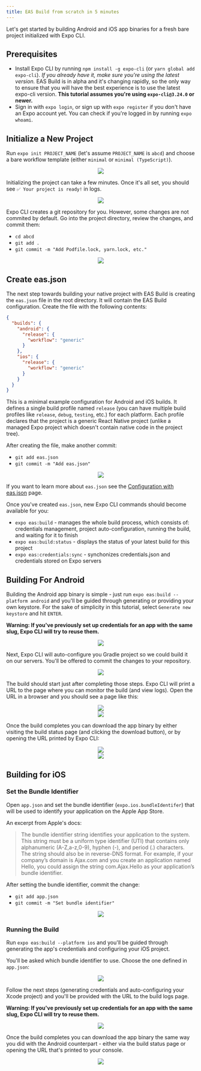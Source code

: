 ```yaml
---
title: EAS Build from scratch in 5 minutes
---
```


Let's get started by building Android and iOS app binaries for a fresh bare project initialized with Expo CLI.

## Prerequisites

- Install Expo CLI by running `npm install -g expo-cli` (or `yarn global add expo-cli`). _If you already have it, make sure you're using the latest version._ EAS Build is in alpha and it's changing rapidly, so the only way to ensure that you will have the best experience is to use the latest expo-cli version. **This tutorial assumes you're using `expo-cli@3.24.0` or newer.**
- Sign in with `expo login`, or sign up with `expo register` if you don't have an Expo account yet. You can check if you're logged in by running `expo whoami`.

## Initialize a New Project

Run `expo init PROJECT_NAME` (let's assume `PROJECT_NAME` is `abcd`) and choose a bare workflow template (either `minimal` or `minimal (TypeScript)`).

<center><img src="/static/images/eas-builds/5-minute-tutorial/01-init.png" /></center>

Initializing the project can take a few minutes. Once it's all set, you should see `✅ Your project is ready!` in logs.

<center><img src="/static/images/eas-builds/5-minute-tutorial/02-init-complete.png" /></center>

Expo CLI creates a git repository for you. However, some changes are not commited by default. Go into the project directory, review the changes, and commit them:

- `cd abcd`
- `git add .`
- `git commit -m "Add Podfile.lock, yarn.lock, etc."`

<center><img src="/static/images/eas-builds/5-minute-tutorial/03-initial-commit.png" /></center>

## Create eas.json

The next step towards building your native project with EAS Build is creating the `eas.json` file in the root directory. It will contain the EAS Build configuration. Create the file with the following contents:

```json
{
  "builds": {
    "android": {
      "release": {
        "workflow": "generic"
      }
    },
    "ios": {
      "release": {
        "workflow": "generic"
      }
    }
  }
}
```

This is a minimal example configuration for Android and iOS builds. It defines a single build profile named `release` (you can have multiple build profiles like `release`, `debug`, `testing`, etc.) for each platform. Each profile declares that the project is a generic React Native project (unlike a managed Expo project which doesn't contain native code in the project tree).

After creating the file, make another commit:

- `git add eas.json`
- `git commit -m "Add eas.json"`

<center><img src="/static/images/eas-builds/5-minute-tutorial/04-eas-json.png" /></center>

If you want to learn more about `eas.json` see the [Configuration with eas.json](../eas-json/) page.

Once you've created `eas.json`, new Expo CLI commands should become available for you:

- `expo eas:build` - manages the whole build process, which consists of: credentials management, project auto-configuration, running the build, and waiting for it to finish
- `expo eas:build:status` - displays the status of your latest build for this project
- `expo eas:credentials:sync` - synchonizes credentials.json and credentials stored on Expo servers

## Building For Android

Building the Android app binary is simple - just run `expo eas:build --platform android` and you'll be guided through generating or providing your own keystore. For the sake of simplicity in this tutorial, select `Generate new keystore` and hit `ENTER`.

**Warning: If you've previously set up credentials for an app with the same slug, Expo CLI will try to reuse them.**

<center><img src="/static/images/eas-builds/5-minute-tutorial/05-generate-keystore.png" /></center>

Next, Expo CLI will auto-configure you Gradle project so we could build it on our servers. You'll be offered to commit the changes to your repository.

<center><img src="/static/images/eas-builds/5-minute-tutorial/06-configure-gradle.png" /></center>

The build should start just after completing those steps. Expo CLI will print a URL to the page where you can monitor the build (and view logs). Open the URL in a browser and you should see a page like this:

<center><img src="/static/images/eas-builds/5-minute-tutorial/07-build-progress.png" /></center>
<center><img src="/static/images/eas-builds/5-minute-tutorial/08-build-logs.png" /></center>

Once the build completes you can download the app binary by either visiting the build status page (and clicking the download button), or by opening the URL printed by Expo CLI:

<center><img src="/static/images/eas-builds/5-minute-tutorial/09-build-completed-website.png" /></center>
<center><img src="/static/images/eas-builds/5-minute-tutorial/10-build-completed-cli.png" /></center>

## Building for iOS

### Set the Bundle Identifier

Open `app.json` and set the bundle identifier (`expo.ios.bundleIdentifer`) that will be used to identify your application on the Apple App Store.

An excerpt from Apple's docs:

> The bundle identifier string identifies your application to the system. This string must be a uniform type identifier (UTI) that contains only alphanumeric (A-Z,a-z,0-9), hyphen (-), and period (.) characters. The string should also be in reverse-DNS format. For example, if your company’s domain is Ajax.com and you create an application named Hello, you could assign the string com.Ajax.Hello as your application’s bundle identifier.

After setting the bundle identifier, commit the change:

- `git add app.json`
- `git commit -m "Set bundle identifier"`

<center><img src="/static/images/eas-builds/5-minute-tutorial/11-set-bundle-id.png" /></center>

### Running the Build

Run `expo eas:build --platform ios` and you'll be guided through generating the app's credentials and configuring your iOS project.

You'll be asked which bundle identifier to use. Choose the one defined in `app.json`:

<center><img src="/static/images/eas-builds/5-minute-tutorial/12-choose-bundle-id.png" /></center>

Follow the next steps (generating credentials and auto-configuring your Xcode project) and you'll be provided with the URL to the build logs page.

**Warning: If you've previously set up credentials for an app with the same slug, Expo CLI will try to reuse them.**

<center><img src="/static/images/eas-builds/5-minute-tutorial/13-ios-build-in-progress.png" /></center>

Once the build completes you can download the app binary the same way you did with the Android counterpart - either via the build status page or opening the URL that's printed to your console.

<center><img src="/static/images/eas-builds/5-minute-tutorial/14-ios-build-completed.png" /></center>
